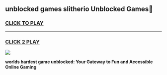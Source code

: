 
## unblocked games slitherio Unblocked Games👋
<h3>
<a href="https://premium.freeplayer.one?title=unblocked_games_slitherio&ref=16F">CLICK TO PLAY</a></h3>
<hr>

<h3>
<a href="https://premium.freeplayer.one?title=unblocked_games_slitherio&ref=16F">CLICK 2 PLAY</a>
  
</h3>

<a href="https://premium.freeplayer.one?title=unblocked_games_slitherio&ref=16F/"><img src="https://clearcache.store/games.png"></a>


**worlds hardest game unblocked: Your Gateway to Fun and Accessible Online Gaming**
